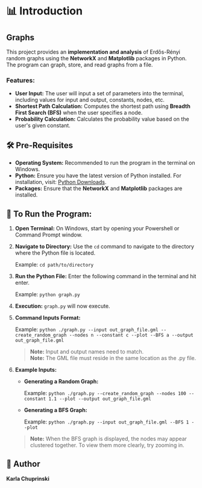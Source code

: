 # 📊 Introduction

## Graphs

This project provides an **implementation and analysis** of Erdős-Rényi random graphs using the **NetworkX** and **Matplotlib** packages in Python. The program can graph, store, and read graphs from a file. 

### Features:
- **User Input:** The user will input a set of parameters into the terminal, including values for input and output, constants, nodes, etc.
- **Shortest Path Calculation:** Computes the shortest path using **Breadth First Search (BFS)** when the user specifies a node.
- **Probability Calculation:** Calculates the probability value based on the user's given constant.

## 🛠️ Pre-Requisites

- **Operating System:** Recommended to run the program in the terminal on Windows.
- **Python:** Ensure you have the latest version of Python installed. For installation, visit: [Python Downloads](https://www.python.org/downloads/).
- **Packages:** Ensure that the **NetworkX** and **Matplotlib** packages are installed.

## 🚀 To Run the Program:

1. **Open Terminal:** On Windows, start by opening your Powershell or Command Prompt window.
2. **Navigate to Directory:** Use the `cd` command to navigate to the directory where the Python file is located.
   
   Example: `cd path/to/directory`

3. **Run the Python File:** Enter the following command in the terminal and hit enter.

   Example: `python graph.py`

4. **Execution:** `graph.py` will now execute.
5. **Command Inputs Format:**

   Example: 
   `python ./graph.py --input out_graph_file.gml --create_random_graph --nodes n --constant c --plot --BFS a --output out_graph_file.gml`

   > **Note:** Input and output names need to match.  
   > **Note:** The GML file must reside in the same location as the .py file.

6. **Example Inputs:**
   - **Generating a Random Graph:**

     Example: `python ./graph.py --create_random_graph --nodes 100 --constant 1.1 --plot --output out_graph_file.gml`

   - **Generating a BFS Graph:**

     Example: `python ./graph.py --input out_graph_file.gml --BFS 1 --plot`

   > **Note:** When the BFS graph is displayed, the nodes may appear clustered together. To view them more clearly, try zooming in.

## 📝 Author

**Karla Chuprinski**
